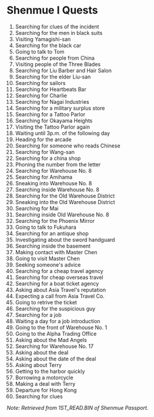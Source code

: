 # Shenmue I Quests

1. Searching for clues of the incident
2. Searching for the men in black suits
3. Visiting Yamagishi-san
4. Searching for the black car
5. Going to talk to Tom
6. Searching for people from China
7. Visiting people of the Three Blades
8. Searching for Liu Barber and Hair Salon
9. Searching for the elder Liu-san
10. Searching for sailors
11. Searching for Heartbeats Bar
12. Searching for Charlie
13. Searching for Nagai Industries
14. Searching for a military surplus store
15. Searching for a Tattoo Parlor
16. Searching for Okayama Heights
17. Visiting the Tattoo Parlor again
18. Waiting until 3p.m. of the following day
19. Heading for the arcade
20. Searching for someone who reads Chinese
21. Searching for Wang-san
22. Searching for a china shop
23. Phoning the number from the letter
24. Searching for Warehouse No. 8
25. Searching for Amihama
26. Sneaking into Warehouse No. 8
27. Searching inside Warehouse No. 8
28. Searching for the Old Warehouse District
29. Sneaking into the Old Warehouse District
30. Searching for Mai
31. Searching inside Old Warehouse No. 8
32. Searching for the Phoenix Mirror
33. Going to talk to Fukuhara
34. Searching for an antique shop
35. Investigating about the sword handguard
36. Searching inside the basement
37. Making contact with Master Chen
38. Going to visit Master Chen
39. Seeking someone's advice
40. Searching for a cheap travel agency
41. Searching for cheap overseas travel
42. Searching for a boat ticket agency
43. Asking about Asia Travel's reputation
44. Expecting a call from Asia Travel Co.
45. Going to retrive the ticket
46. Searching for the suspicious guy
47. Searching for a job
48. Waiting a day for a job introduction
49. Going to the front of Warehouse No. 1
50. Going to the Alpha Trading Office
51. Asking about the Mad Angels
52. Searching for Warehouse No. 17
53. Asking about the deal
54. Asking about the date of the deal
55. Asking about Terry
56. Getting to the harbor quickly
57. Borrowing a motorcycle
58. Making a deal with Terry
59. Departure for Hong Kong
60. Searching for clues

*Note: Retrieved from 1ST_READ.BIN of Shenmue Passport.*